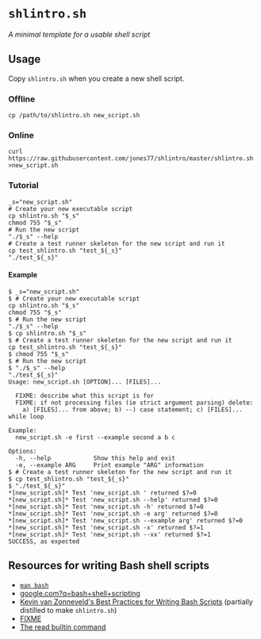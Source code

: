 # `shlintro.sh`

*A minimal template for a usable shell script*

## **Usage**

Copy `shlintro.sh` when you create a new shell script.

### Offline

    cp /path/to/shlintro.sh new_script.sh

### Online

    curl https://raw.githubusercontent.com/jones77/shlintro/master/shlintro.sh >new_script.sh

### Tutorial

    _s="new_script.sh"
    # Create your new executable script
    cp shlintro.sh "$_s"
    chmod 755 "$_s"
    # Run the new script
    "./$_s" --help
    # Create a test runner skeleton for the new script and run it
    cp test_shlintro.sh "test_${_s}"
    "./test_${_s}"

#### Example

    $ _s="new_script.sh"
    $ # Create your new executable script
    cp shlintro.sh "$_s"
    chmod 755 "$_s"
    $ # Run the new script
    "./$_s" --help
    $ cp shlintro.sh "$_s"
    $ # Create a test runner skeleton for the new script and run it
    cp test_shlintro.sh "test_${_s}"
    $ chmod 755 "$_s"
    $ # Run the new script
    $ "./$_s" --help
    "./test_${_s}"
    Usage: new_script.sh [OPTION]... [FILES]...

      FIXME: describe what this script is for
      FIXME: if not processing files (ie strict argument parsing) delete:
        a) [FILES]... from above; b) --) case statement; c) [FILES]... while loop

    Example:
      new_script.sh -e first --example second a b c

    Options:
      -h, --help            Show this help and exit
      -e, --example ARG     Print example "ARG" information
    $ # Create a test runner skeleton for the new script and run it
    $ cp test_shlintro.sh "test_${_s}"
    $ "./test_${_s}"
    *[new_script.sh]* Test 'new_script.sh ' returned $?=0
    *[new_script.sh]* Test 'new_script.sh --help' returned $?=0
    *[new_script.sh]* Test 'new_script.sh -h' returned $?=0
    *[new_script.sh]* Test 'new_script.sh -e arg' returned $?=0
    *[new_script.sh]* Test 'new_script.sh --example arg' returned $?=0
    *[new_script.sh]* Test 'new_script.sh -x' returned $?=1
    *[new_script.sh]* Test 'new_script.sh --xx' returned $?=1
    SUCCESS, as expected

## **Resources for writing Bash shell scripts**

* [`man bash`](https://tiswww.case.edu/php/chet/bash/bash.html)
* [google.com?q=bash+shell+scripting](http://google.com?q=bash+shell+scripting)
* [Kevin van Zonneveld's Best Practices for Writing Bash
  Scripts](http://kvz.io/blog/2013/11/21/bash-best-practices/) (partially
  distilled to make `shlintro.sh`)
* [FIXME](https://en.wikipedia.org/wiki/Don%27t_repeat_yourself)
* [The read builtin command](http://wiki.bash-hackers.org/commands/builtin/read)

<!--

# TODO

* Create a graph out of:

    git log --follow --stat shlintro.sh | grep 'changed\|insertion\|deletion

    git log --follow --stat shlintro.sh | grep '^ shlintro'

-->

